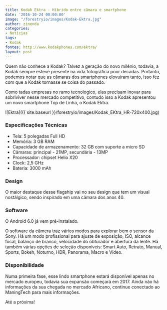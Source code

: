 ```yaml
---
title: Kodak Ektra - Híbrido entre câmara e smartphone
date: '2016-10-24 00:00:00'
image: "/forestryio/images/Kodak-Ektra.jpg"
author: zinenda
categories:
- Noticias
tags:
- Kodak
fontes: http://www.kodakphones.com/ektra/
layout: post
---
```

Quem não conhece a Kodak? Talvez a geração do novo milénio, todavia, a Kodak sempre esteve presente na vida fotográfica poor decadas.
Portanto, podemos notar que as câmaras dos smartphones elovuiram tanto, isso fez com que a Kodak tornasse se coisa do passado.

Como tadas empresas no ramo tecnologico, elas precisam inovar para sobriviver nesse mercado competitivo, contudo isso a Kodak apresentou um novo smartphone Top de Linha, o Kodak Ektra.

![Ektra]({{ site.baseurl }}/forestryio/images/Kodak_EKtra_HR-720x400.jpg)

### Especificações Técnicas
* Tela: 5 polegadas Full HD
* Memória: 3 GB RAM
* Capacidade de armazenamento: 32 GB com suporte a micro SD
* Cãmaras: principal - 21MP, secundária - 13MP
* Processador: chipset Helio X20
* Clock: 2,5 GHz
* Bateria: 3000 mAh


### Design
O maior destaque desse flagship vai no seu design que tem um visual nostálgico, sendo inspirado em uma câmara dos anos 40.

### Software 
O Android 6.0 já vem pré-instalado.

O software da câmera traz vários modos para explorar bem o sensor da Sony. Há um modo profissional para ajuste de exposição, ISO, alcance focal, balanço de branco, velocidade do obturador e abertura da lente. Há também várias opções de seleção disponíveis: Smart Auto, Retrato, Manual, Sports, Bokeh, Noturno, HDR, Panorama, Macro e Vídeo.

### Disponibilidade
Numa primeira fase, esse lindo smartphone estará disponível apenas no mercado europeu, todavia sua expansão começará em 2017. Ainda não há informações da sua chegada no mercado Africano, continue conectado ao ManingTech para mais informações.

Até a próxima!